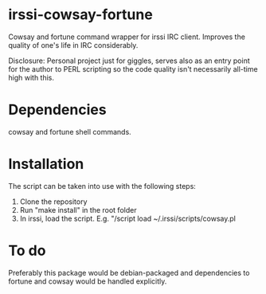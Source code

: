 # irssi-cowsay-fortune
Cowsay and fortune command wrapper for irssi IRC client. Improves the quality of one's life in IRC considerably.

Disclosure: Personal project just for giggles, serves also as an entry point for the author to PERL scripting so the code quality isn't necessarily all-time high with this.

# Dependencies

cowsay and fortune shell commands.

# Installation
The script can be taken into use with the following steps:

1. Clone the repository
2. Run "make install" in the root folder
3. In irssi, load the script. E.g. "/script load ~/.irssi/scripts/cowsay.pl

# To do

Preferably this package would be debian-packaged and dependencies to fortune and cowsay would be handled explicitly.
